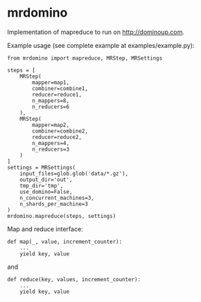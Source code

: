 mrdomino
========

Implementation of mapreduce to run on http://dominoup.com.

Example usage (see complete example at examples/example.py):

    from mrdomino import mapreduce, MRStep, MRSettings

    steps = [
        MRStep(
            mapper=map1,
            combiner=combine1,
            reducer=reduce1,
            n_mappers=8,
            n_reducers=6
        ),
        MRStep(
            mapper=map2,
            combiner=combine2,
            reducer=reduce2,
            n_mappers=4,
            n_reducers=3
        )
    ]
    settings = MRSettings(
        input_files=glob.glob('data/*.gz'),
        output_dir='out',
        tmp_dir='tmp',
        use_domino=False,
        n_concurrent_machines=3,
        n_shards_per_machine=3
    )
    mrdomino.mapreduce(steps, settings)


Map and reduce interface:

    def map(_, value, increment_counter):
        ...
        yield key, value

and

    def reduce(key, values, increment_counter):
        ...
        yield key, value
